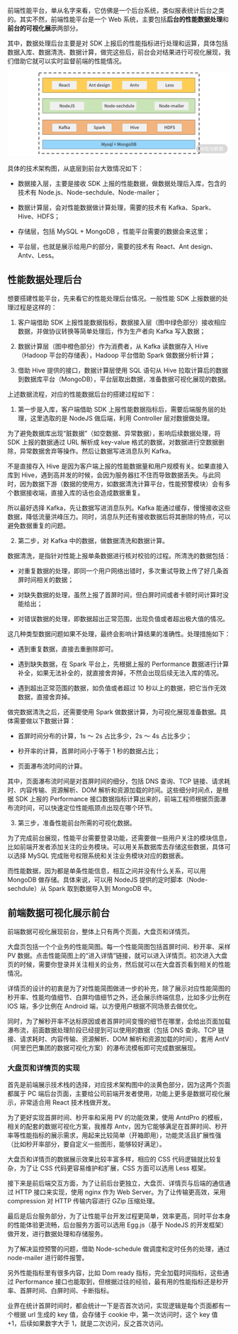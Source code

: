 前端性能平台，单从名字来看，它仿佛是一个后台系统，类似报表统计后台之类的。其实不然，前端性能平台是一个 Web 系统，主要包括**后台的性能数据处理**和**前台的可视化展示**两部分。

其中，数据处理后台主要是对 SDK 上报后的性能指标进行处理和运算，具体包括数据入库、数据清洗、数据计算，做完这些后，前台会对结果进行可视化展现，我们借助它就可以实时监督前端的性能情况。

![性能平台技术架构图](../../images/Cgp9HWBLG4yAU8hkAACsiIzC-Zs386.png)

具体的技术架构图，从底层到前台大致情况如下：

- 数据接入层，主要是接收 SDK 上报的性能数据，做数据处理后入库，包含的技术有 Node.js、Node-sechdule、Node-mailer；

- 数据计算层，会对性能数据做计算处理，需要的技术有 Kafka、Spark、Hive、HDFS；

- 存储层，包括 MySQL + MongoDB ，性能平台需要的数据会来这里；

- 平台层，也就是展示给用户的部分，需要的技术有 React、Ant design、Antv、Less。

## 性能数据处理后台

想要搭建性能平台，先来看它的性能处理后台情况。一般性能 SDK 上报数据的处理过程是这样的：

1. 客户端借助 SDK 上报性能数据指标，数据接入层（图中绿色部分）接收相应数据，并做协议转换等简单处理后，作为生产者向 Kafka 写入数据；

2. 数据计算层（图中橙色部分）作为消费者，从 Kafka 读数据存入 Hive（Hadoop 平台的存储表），Hadoop 平台借助 Spark 做数据分析计算；

3. 借助 Hive 提供的接口，数据计算层使用 SQL 语句从 Hive 拉取计算后的数据到数据库平台（MongoDB），平台层取出数据，准备数据可视化展现的数据。

上述数据流程，对应的性能数据后台的搭建过程如下：

1. 第一步是入库，客户端借助 SDK 上报性能数据指标后，需要后端服务层的处理，这里选取的是 NodeJS 做后端，利用 Controller 层对数据做处理。

为了避免数据库出现“脏数据”（如空数据、异常数据），影响后续数据处理，将 SDK 上报的数据通过 URL 解析成 key-value 格式的数据，对数据进行空数据删除，异常数据舍弃等操作。然后让数据写进消息队列 Kafka。

不是直接存入 Hive 是因为客户端上报的性能数据量和用户规模有关。如果直接入库到 Hive，遇到高并发的时候，会因为服务器扛不住而导致数据丢失。与此同时，因为数据下游（数据的使用方，如数据清洗计算平台，性能预警模块）会有多个数据接收端，直接入库的话也会造成数据重复。

所以最好选择 Kafka，先让数据写进消息队列。Kafka 能通过缓存，慢慢接收这些数据，降低流量洪峰压力。同时，消息队列还有接收数据后将其删除的特点，可以避免数据重复的问题。

2. 第二步，对 Kafka 中的数据，做数据清洗和数据计算。

数据清洗，是指针对性能上报单条数据进行核对校验的过程。所清洗的数据包括：

- 对重复数据的处理，即同一个用户网络出错时，多次重试导致上传了好几条首屏时间相关的数据；

- 对缺失数据的处理，虽然上报了首屏时间，但白屏时间或者卡顿时间计算时没能给出；

- 对错误数据的处理，即数据超出正常范围，出现负值或者超出极大值的情况。

这几种类型数据问题如果不处理，最终会影响计算结果的准确性。处理措施如下：

- 遇到重复数据，直接去重删除即可。

- 遇到缺失数据，在 Spark 平台上，先根据上报的 Performance 数据进行计算补全，如果无法补全的，就直接舍弃掉，不然会出现后续无法入库的情况。

- 遇到超出正常范围的数据，如负值或者超过 10 秒以上的数据，把它当作无效数据，直接舍弃掉。

做完数据清洗之后，还需要使用 Spark 做数据计算，为可视化展现准备数据。具体需要做以下数据计算：

- 首屏时间分布的计算，1s ～ 2s 占比多少，2s ～ 4s 占比多少；

- 秒开率的计算，首屏时间小于等于 1 秒的数据占比；

- 页面瀑布流时间的计算。

其中，页面瀑布流时间是对首屏时间的细分，包括 DNS 查询、TCP 链接、请求耗时、内容传输、资源解析、DOM 解析和资源加载的时间。这些细分时间点，是根据 SDK 上报的 Performance 接口数据指标计算出来的，前端工程师根据页面瀑布流时间，可以快速定位性能瓶颈点出现在哪个环节。

3. 第三步，准备性能前台所需的可视化数据。

为了完成前台展现，性能平台需要登录功能，还需要做一些用户关注的模块信息，比如前端开发者添加关注的业务模块。可以用关系数据库去存储这些数据，具体可以选择 MySQL 完成账号权限系统和关注业务模块对应的数据表。

而性能数据，因为都是单条性能信息，相互之间并没有什么关系，可以用 MongoDB 做存储。具体来说，可以用 NodeJS 提供的定时脚本（Node-sechdule）从 Spark 取到数据导入到 MongoDB 中。

## 前端数据可视化展示前台

前端数据可视化展现前台，整体上只有两个页面，大盘页和详情页。

大盘页包括一个个业务的性能简图。每一个性能简图包括首屏时间、秒开率、采样 PV 数据。点击性能简图上的“进入详情”链接，就可以进入详情页。初次进入大盘页的时候，需要你登录并关注相关的业务，然后就可以在大盘首页看到相关的性能情况。

详情页的设计的初衷是为了对性能简图做进一步的补充，除了展示对应性能简图的秒开率、性能均值细节、白屏均值细节之外，还会展示终端信息，比如多少比例在 IOS 端，多少比例在 Android 端，以方便用户根据不同场景去做优化。

同时，为了解秒开率不达标原因或者首屏时间变慢的细节在哪里，会给出页面加载瀑布流，前面数据处理阶段已经提到可以使用的数据（包括 DNS 查询、TCP 链接、请求耗时、内容传输、资源解析、DOM 解析和资源加载的时间），套用 AntV （阿里巴巴集团的数据可视化方案）的瀑布流模板即可完成数据展现。

### 大盘页和详情页的实现

首先是前端展示技术栈的选择，对应技术架构图中的淡黄色部分，因为这两个页面都属于 PC 端后台页面，主要给公司前端开发者使用，功能上更多是数据可视化展示，非常适合用 React 技术栈做开发。

为了更好实现首屏时间、秒开率和采用 PV 的功能效果，使用 AntdPro 的模板，相关的配套的数据可视化方案，我推荐 Antv，因为它能够满足在首屏时间、秒开率等性能指标的展示需求，用起来比较简单（开箱即用），功能灵活且扩展性强（比如秒开率部分，要自定义一些图形，能够较好满足）。

大盘页和详情页的数据展示效果比较丰富多样，相应的 CSS 代码逻辑就比较复杂，为了让 CSS 代码更容易维护和扩展，CSS 方面可以选用 Less 框架。

接下来是前后端交互方面，为了让前后台更独立，大盘页、详情页与后端的通信通过 HTTP 接口来实现，使用 nginx 作为 Web Server。为了让传输更高效，采用 compression 对 HTTP 传输内容进行 GZip 压缩处理。

最后是后台服务部分，为了让性能平台开发过程更简单，效率更高，同时平台本身的性能体验更流畅，后台服务方面可以选用 Egg.js（基于 NodeJS 的开发框架）做开发，进行数据处理和存储服务。

为了解决监控预警的问题，借助 Node-schedule 做调度和定时任务的处理，通过 node-mailer 进行邮件报警。

另外性能指标里有很多内容，比如 Dom ready 指标，完全加载时间指标，这些通过 Performance 接口也能取到，但根据过往的经验，最有用的性能指标还是秒开率、首屏时间、白屏时间、卡断指标。

业界在统计首屏时间时，都会统计一下是否首次访问，实现逻辑是每个页面都有一个根据 url 生成的 key 值，会存储于 cookie 中，第一次访问时，这个 key 值 +1，后续如果数字大于 1，就是二次访问，反之首次访问。
